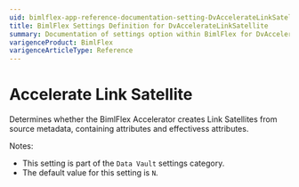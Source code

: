 ```yaml
---
uid: bimlflex-app-reference-documentation-setting-DvAccelerateLinkSatellite
title: BimlFlex Settings Definition for DvAccelerateLinkSatellite
summary: Documentation of settings option within BimlFlex for DvAccelerateLinkSatellite
varigenceProduct: BimlFlex
varigenceArticleType: Reference
---
```


# Accelerate Link Satellite

Determines whether the BimlFlex Accelerator creates Link Satellites from source metadata, containing attributes and effectivess attributes.

Notes:

* This setting is part of the `Data Vault` settings category.
* The default value for this setting is `N`.
